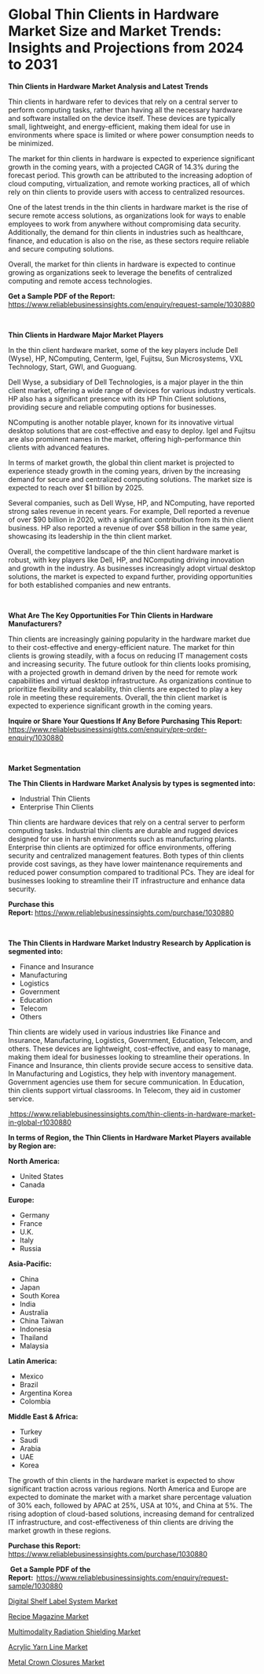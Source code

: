 <p><h1>Global Thin Clients in Hardware Market Size and Market Trends: Insights and Projections from 2024 to 2031</h1></p><p><strong>Thin Clients in Hardware Market Analysis and Latest Trends</strong></p>
<p><p>Thin clients in hardware refer to devices that rely on a central server to perform computing tasks, rather than having all the necessary hardware and software installed on the device itself. These devices are typically small, lightweight, and energy-efficient, making them ideal for use in environments where space is limited or where power consumption needs to be minimized.</p><p>The market for thin clients in hardware is expected to experience significant growth in the coming years, with a projected CAGR of 14.3% during the forecast period. This growth can be attributed to the increasing adoption of cloud computing, virtualization, and remote working practices, all of which rely on thin clients to provide users with access to centralized resources.</p><p>One of the latest trends in the thin clients in hardware market is the rise of secure remote access solutions, as organizations look for ways to enable employees to work from anywhere without compromising data security. Additionally, the demand for thin clients in industries such as healthcare, finance, and education is also on the rise, as these sectors require reliable and secure computing solutions.</p><p>Overall, the market for thin clients in hardware is expected to continue growing as organizations seek to leverage the benefits of centralized computing and remote access technologies.</p></p>
<p><strong>Get a Sample PDF of the Report:&nbsp;</strong> <a href="https://www.reliablebusinessinsights.com/enquiry/request-sample/1030880">https://www.reliablebusinessinsights.com/enquiry/request-sample/1030880</a></p>
<p>&nbsp;</p>
<p><strong>Thin Clients in Hardware Major Market Players</strong></p>
<p><p>In the thin client hardware market, some of the key players include Dell (Wyse), HP, NComputing, Centerm, Igel, Fujitsu, Sun Microsystems, VXL Technology, Start, GWI, and Guoguang. </p><p>Dell Wyse, a subsidiary of Dell Technologies, is a major player in the thin client market, offering a wide range of devices for various industry verticals. HP also has a significant presence with its HP Thin Client solutions, providing secure and reliable computing options for businesses.</p><p>NComputing is another notable player, known for its innovative virtual desktop solutions that are cost-effective and easy to deploy. Igel and Fujitsu are also prominent names in the market, offering high-performance thin clients with advanced features.</p><p>In terms of market growth, the global thin client market is projected to experience steady growth in the coming years, driven by the increasing demand for secure and centralized computing solutions. The market size is expected to reach over $1 billion by 2025.</p><p>Several companies, such as Dell Wyse, HP, and NComputing, have reported strong sales revenue in recent years. For example, Dell reported a revenue of over $90 billion in 2020, with a significant contribution from its thin client business. HP also reported a revenue of over $58 billion in the same year, showcasing its leadership in the thin client market.</p><p>Overall, the competitive landscape of the thin client hardware market is robust, with key players like Dell, HP, and NComputing driving innovation and growth in the industry. As businesses increasingly adopt virtual desktop solutions, the market is expected to expand further, providing opportunities for both established companies and new entrants.</p></p>
<p>&nbsp;</p>
<p><strong>What Are The Key Opportunities For Thin Clients in Hardware Manufacturers?</strong></p>
<p><p>Thin clients are increasingly gaining popularity in the hardware market due to their cost-effective and energy-efficient nature. The market for thin clients is growing steadily, with a focus on reducing IT management costs and increasing security. The future outlook for thin clients looks promising, with a projected growth in demand driven by the need for remote work capabilities and virtual desktop infrastructure. As organizations continue to prioritize flexibility and scalability, thin clients are expected to play a key role in meeting these requirements. Overall, the thin client market is expected to experience significant growth in the coming years.</p></p>
<p><strong>Inquire or Share Your Questions If Any Before Purchasing This Report:</strong> <a href="https://www.reliablebusinessinsights.com/enquiry/pre-order-enquiry/1030880">https://www.reliablebusinessinsights.com/enquiry/pre-order-enquiry/1030880</a></p>
<p>&nbsp;</p>
<p><strong>Market Segmentation</strong></p>
<p><strong>The Thin Clients in Hardware Market Analysis by types is segmented into:</strong></p>
<p><ul><li>Industrial Thin Clients</li><li>Enterprise Thin Clients</li></ul></p>
<p><p>Thin clients are hardware devices that rely on a central server to perform computing tasks. Industrial thin clients are durable and rugged devices designed for use in harsh environments such as manufacturing plants. Enterprise thin clients are optimized for office environments, offering security and centralized management features. Both types of thin clients provide cost savings, as they have lower maintenance requirements and reduced power consumption compared to traditional PCs. They are ideal for businesses looking to streamline their IT infrastructure and enhance data security.</p></p>
<p><strong>Purchase this Report:&nbsp;</strong><a href="https://www.reliablebusinessinsights.com/purchase/1030880">https://www.reliablebusinessinsights.com/purchase/1030880</a></p>
<p>&nbsp;</p>
<p><strong>The Thin Clients in Hardware Market Industry Research by Application is segmented into:</strong></p>
<p><ul><li>Finance and Insurance</li><li>Manufacturing</li><li>Logistics</li><li>Government</li><li>Education</li><li>Telecom</li><li>Others</li></ul></p>
<p><p>Thin clients are widely used in various industries like Finance and Insurance, Manufacturing, Logistics, Government, Education, Telecom, and others. These devices are lightweight, cost-effective, and easy to manage, making them ideal for businesses looking to streamline their operations. In Finance and Insurance, thin clients provide secure access to sensitive data. In Manufacturing and Logistics, they help with inventory management. Government agencies use them for secure communication. In Education, thin clients support virtual classrooms. In Telecom, they aid in customer service.</p></p>
<p><a href="https://www.reliablebusinessinsights.com/thin-clients-in-hardware-market-in-global-r1030880">&nbsp;https://www.reliablebusinessinsights.com/thin-clients-in-hardware-market-in-global-r1030880</a></p>
<p><strong>In terms of Region, the Thin Clients in Hardware Market Players available by Region are:</strong></p>
<p>
    <p> <strong> North America: </strong>
        <ul>
            <li>United States</li>
            <li>Canada</li>
        </ul>
        </p> 
    <p> <strong> Europe: </strong>
        <ul>
            <li>Germany</li>
            <li>France</li>
            <li>U.K.</li>
            <li>Italy</li>
            <li>Russia</li>
        </ul>
        </p> 
    <p> <strong> Asia-Pacific: </strong>
        <ul>
            <li>China</li>
            <li>Japan</li>
            <li>South Korea</li>
            <li>India</li>
            <li>Australia</li>
            <li>China Taiwan</li>
            <li>Indonesia</li>
            <li>Thailand</li>
            <li>Malaysia</li>
        </ul>
        </p> 
    <p> <strong> Latin America: </strong>
        <ul>
            <li>Mexico</li>
            <li>Brazil</li>
            <li>Argentina Korea</li>
            <li>Colombia</li>
        </ul>
        </p> 
    <p> <strong> Middle East & Africa: </strong>
        <ul>
            <li>Turkey</li>
            <li>Saudi</li>
            <li>Arabia</li>
            <li>UAE</li>
            <li>Korea</li>
        </ul>
    </p>
    </p>
<p><p>The growth of thin clients in the hardware market is expected to show significant traction across various regions. North America and Europe are expected to dominate the market with a market share percentage valuation of 30% each, followed by APAC at 25%, USA at 10%, and China at 5%. The rising adoption of cloud-based solutions, increasing demand for centralized IT infrastructure, and cost-effectiveness of thin clients are driving the market growth in these regions.</p></p>
<p><strong>Purchase this Report: </strong><a href="https://www.reliablebusinessinsights.com/purchase/1030880">https://www.reliablebusinessinsights.com/purchase/1030880</a></p>
<p>&nbsp;<strong>Get a Sample PDF of the Report:&nbsp;&nbsp;</strong><a href="https://www.reliablebusinessinsights.com/enquiry/request-sample/1030880">https://www.reliablebusinessinsights.com/enquiry/request-sample/1030880</a></p>
<p><strong></strong></p>
<p><p><a href="https://issuu.com/reportprime-2/docs/digital-shelf-label-system-market-size-2030.pptx">Digital Shelf Label System Market</a></p><p><a href="https://www.linkedin.com/pulse/recipe-magazine-market-research-report-its-history-forecast-4aege">Recipe Magazine Market</a></p><p><a href="https://www.linkedin.com/pulse/multimodality-radiation-shielding-market-size-outlook-forecast-evqwe">Multimodality Radiation Shielding Market</a></p><p><a href="https://github.com/KeeganBarrows2023/Market-Research-Report-List-1/blob/main/acrylic-yarn-line-market.md">Acrylic Yarn Line Market</a></p><p><a href="https://issuu.com/reportprime-2/docs/metal-crown-closures-market-size-2030.pptx">Metal Crown Closures Market</a></p></p>